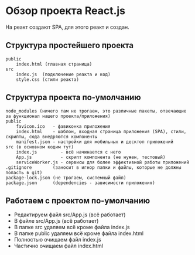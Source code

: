 # Обзор проекта React.js

На реакт создают SPA, для этого реакт и создан.

## Структура простейшего проекта
    public
        index.html (главная страница)
    src
        index.js  (подключение реакта и код)
        style.css (стили реакта)

## Структура проекта по-умолчанию
    node_modules (ничего там не трогаем, это различные пакеты, отвечающие за функционал нашего проекта/приложения)
    public
        favicon.ico   - фавиконка приложения
        index.html    - шаблон, входная страница приложения (SPA), стили, скрипты, сюда внедряются компоненты
        manifest.json - настройки для мобильных и десктоп приложений
    src (в основном кодим тут)
        index.js         - всё начинается с него
        App.js           - скрипт компонента (не нужен, тестовый)
        serviceWorker.js - сервисы для более эффективной работы приложений
    .gitignore        (заносит в игнор папки и файлы, которые не должны попасть в git)
    package-lock.json (не трогаем, системный файл)
    package.json      (dependencies - зависимости приложения)

## Работаем с проектом по-умолчанию
* Редактируем файл src/App.js (всё работает)
* В файле src/App.js (всё работает)
* В папке src удаляем всё кроме файла index.js
* В папке public удаляем всё кроме файла index.html
* Полностью очищаем файл index.js
* Частично очищаем файл index.html
